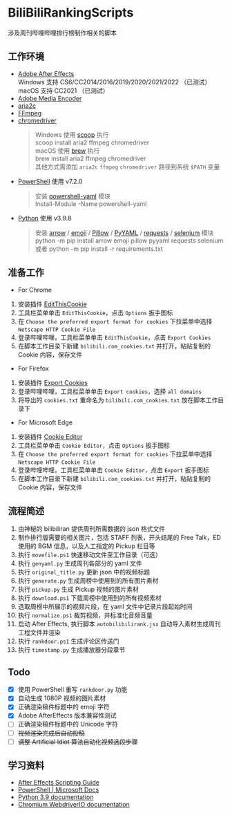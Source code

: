 # BiliBiliRankingScripts

涉及周刊哔哩哔哩排行榜制作相关的脚本

## 工作环境

-   [Adobe After Effects](https://www.adobe.com/products/aftereffects.html)  
    Windows 支持 CS6/CC2014/2016/2019/2020/2021/2022 （已测试）  
    macOS 支持 CC2021 （已测试）
-   [Adobe Media Encoder](https://www.adobe.com/products/media-encoder.html)
-   [aria2c](https://aria2.github.io/)
-   [FFmpeg](https://ffmpeg.org/)
-   [chromedriver](https://chromedriver.chromium.org/)
    > Windows 使用 [scoop](https://scoop.sh/) 执行  
    > scoop install aria2 ffmpeg chromedriver  
    > macOS 使用 [brew](https://brew.sh/) 执行  
    > brew install aria2 ffmpeg chromedriver  
    > 其他方式需添加 `aria2c` `ffmpeg` `chromedriver` 路径到系统 `$PATH` 变量
-   [PowerShell](https://docs.microsoft.com/zh-cn/powershell/) 使用 v7.2.0
    > 安装 [powershell-yaml](https://www.powershellgallery.com/packages/powershell-yaml) 模块  
    > Install-Module -Name powershell-yaml
-   [Python](https://www.python.org/) 使用 v3.9.8
    > 安装 [arrow](https://pypi.org/project/arrow/) / [emoji](https://pypi.org/project/emoji/) / [Pillow](https://pypi.org/project/Pillow/) / [PyYAML](https://pypi.org/project/PyYAML/) / [requests](https://pypi.org/project/requests/) / [selenium](https://pypi.org/project/selenium/) 模块  
    > python -m pip install arrow emoji pillow pyyaml requests selenium  
    > 或者 python -m pip install -r requirements.txt

## 准备工作

-   For Chrome

1. 安装插件 [EditThisCookie](https://chrome.google.com/webstore/detail/fngmhnnpilhplaeedifhccceomclgfbg)
2. 工具栏菜单单击 `EditThisCookie`，点击 `Options` 扳手图标
3. 在 `Choose the preferred export format for cookies` 下拉菜单中选择 `Netscape HTTP Cookie File`
4. 登录哔哩哔哩，工具栏菜单单击 `EditThisCookie`，点击 `Export Cookies`
5. 在脚本工作目录下新建 `bilibili.com_cookies.txt` 并打开，粘贴复制的 Cookie 内容，保存文件

-   For Firefox

1. 安装插件 [Export Cookies](https://addons.mozilla.org/en-US/firefox/addon/export-cookies-txt/)
2. 登录哔哩哔哩，工具栏菜单单击 `Export cookies`，选择 `all domains`
3. 将导出的 `cookies.txt` 重命名为 `bilibili.com_cookies.txt` 放在脚本工作目录下

-   For Microsoft Edge

1. 安装插件 [Cookie Editor](https://microsoftedge.microsoft.com/addons/detail/ajfboaconbpkglpfanbmlfgojgndmhmc)
2. 工具栏菜单单击 `Cookie Editor`，点击 `Options` 扳手图标
3. 在 `Choose the preferred export format for cookies` 下拉菜单中选择 `Netscape HTTP Cookie File`
4. 登录哔哩哔哩，工具栏菜单单击 `Cookie Editor`，点击 `Export` 扳手图标
5. 在脚本工作目录下新建 `bilibili.com_cookies.txt` 并打开，粘贴复制的 Cookie 内容，保存文件

## 流程简述

1. 由神秘的 bilibiliran 提供周刊所需数据的 json 格式文件
2. 制作排行版需要的相关图片，包括 STAFF 列表，开头结尾的 Free Talk，ED 使用的 BGM 信息，以及人工指定的 Pickup 栏目等
3. 执行 `movefile.ps1` 快速移动文件至工作目录（可选）
4. 执行 `genyaml.py` 生成周刊各部分的 yaml 文件
5. 执行 `original_title.py` 更新 json 中的视频标题
6. 执行 `generate.py` 生成周榜中使用到的所有图片素材
7. 执行 `pickup.py` 生成 Pickup 视频的图片素材
8. 执行 `download.ps1` 下载周榜中使用到的所有视频素材
9. 选取周榜中所展示的视频片段，在 yaml 文件中记录片段起始时间
10. 执行 `normalize.ps1` 裁剪视频，并标准化音频音量
11. 启动 After Effects, 执行脚本 `autobilibilirank.jsx` 自动导入素材生成周刊工程文件并渲染
12. 执行 `rankdoor.ps1` 生成评论区传送门
13. 执行 `timestamp.py` 生成播放器分段章节

## Todo

-   [x] 使用 PowerShell 重写 `rankdoor.py` 功能
-   [x] 自动生成 1080P 视频的图片素材
-   [x] 正确渲染稿件标题中的 emoji 字符
-   [x] Adobe AfterEffects 版本兼容性测试
-   [ ] 正确渲染稿件标题中的 Unicode 字符
-   [ ] ~~视频渲染完成后自动投稿~~
-   [ ] ~~调整 Artificial Idiot 算法自动化视频选段步骤~~

## 学习资料

-   [After Effects Scripting Guide](https://ae-scripting.docsforadobe.dev/)
-   [PowerShell | Microsoft Docs](https://docs.microsoft.com/en-us/powershell/scripting/overview)
-   [Python 3.9 documentation](https://docs.python.org/3.9/)
-   [Chromium WebdriverIO documentation](https://webdriver.io/docs/api/chromium/)
